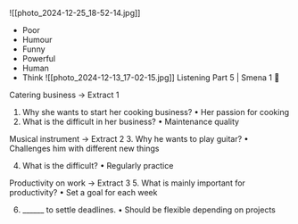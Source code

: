 
![[photo_2024-12-25_18-52-14.jpg]]
- Poor
- Humour
- Funny
- Powerful
- Human
- Think
![[photo_2024-12-13_17-02-15.jpg]]
Listening Part 5 | Smena 1 💯

Catering business → Extract 1
1. Why she wants to start her cooking business?
 • Her passion for cooking
2. What is the difficult in her business?
 • Maintenance quality

Musical instrument → Extract 2
3. Why he wants to play guitar?
 • Challenges him with different new things

4. What is the difficult?
 • Regularly practice

Productivity on work → Extract 3
5. What is mainly important for productivity?
 • Set a goal for each week

6. ______ to settle deadlines.
 • Should be flexible depending on projects